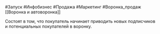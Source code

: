 #Запуск #Инфобизнес #Продажа #Маркетинг #Воронка_продаж 
[[Воронка и автоворонка]]

Состоят в том, что покупатель начинает приводить новых подписчиков и потенциальных покупателей в воронку.